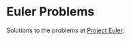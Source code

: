 Euler Problems
==============
Solutions to the problems at [Project Euler](https://projecteuler.net/problems).
